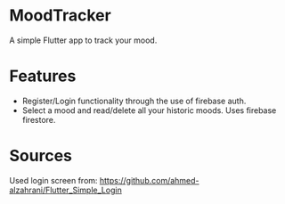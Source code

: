 # MoodTracker
A simple Flutter app to track your mood.

# Features
- Register/Login functionality through the use of firebase auth.
- Select a mood and read/delete all your historic moods. Uses firebase firestore. 

# Sources
Used login screen from: https://github.com/ahmed-alzahrani/Flutter_Simple_Login
